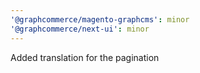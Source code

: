 ```yaml
---
'@graphcommerce/magento-graphcms': minor
'@graphcommerce/next-ui': minor
---
```


Added translation for the pagination
